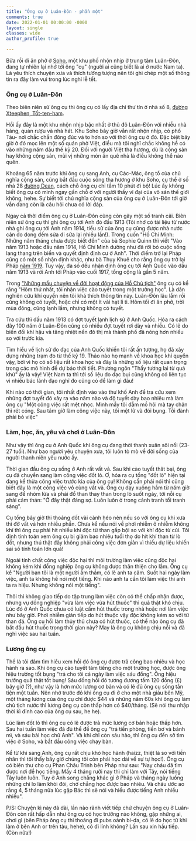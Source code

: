 ```yaml
---
title: "Ông cụ ở Luân-Đôn - phần một"
comments: true
date: 2022-01-01 00:00:00 -0000
layout: single
classes: wide
author_profile: true

---
```


Bữa rồi đi ăn phở ở [Soho](https://vi.wikipedia.org/wiki/Soho), một khu phố nhộn nhịp ở trung tâm Luân-Đôn, 
đang tự nhiên lại nhớ tới ông "cụ" (người ai cũng biết là ai ở nước Nam ta). 
Là yêu thích chuyện xưa và thích tưởng tượng nên tôi ghi chép một số thông tin ra đây làm vui trong lúc nghỉ lễ tết.

### Ông cụ ở Luân-Đôn

Theo biên niên sử ông cụ thì ông cụ có lấy địa chỉ thư tín ở nhà số 8, [đường Xteephen, Tốt-ten-ham](https://www.google.com/maps/place/Tottenham+Court+Rd+%26+Stephen+St,+London+W1T+7QT/@51.5181547,-0.1340236,17z/data=!3m1!4b1!4m5!3m4!1s0x48761b2daddd1df1:0xf11f5cf37a9acaca!8m2!3d51.5181514!4d-0.1318349).

Hồi ấy đây là một khu nhộn nhịp bậc nhất ở thủ đô Luân-Đôn với nhiều nhà hàng, quán rượu và nhà hát. 
Khu Soho bây giờ vẫn rất nhộn nhịp, có phố Tàu- nơi chắc chắn đông đúc và to hơn so với thời ông cụ ở đó. 
Đặc biệt bây giờ ở đó mọc lên một số quán phở Việt, điều mà tôi nghĩ chắc không hề có vào những năm đầu thế kỷ 20.
Đối với người Việt tha hương, dù là cộng sản hay không cộng sản, mùi vị những món ăn quê nhà là điều không thể nào quên.

Khoảng 65 năm trước khi ông cụ sang Anh, cụ Các-Mác, ông tổ của chủ nghĩa cộng sản, cũng bắt đầu cuộc sống tha hương ở khu Soho, cụ thể ở số nhà 28 [đường Dean](https://www.google.com/maps/place/Dean+St,+London+W1D+3RY/@51.5142667,-0.134924,17z/data=!3m1!4b1!4m5!3m4!1s0x487604d3259c77ff:0x7d244d6746a23bc9!8m2!3d51.514277!4d-0.1326631), cách chỗ ông cụ chỉ tầm 10 phút đi bộ! 
Lúc ấy không biết ông cụ có mình ngay gần chỗ ở với người thầy vĩ đại của vô sản thế giới không, hehe. 
Sự biết tới chủ nghĩa cộng sản của ông cụ ở Luân-Đôn tới giờ vẫn đang còn là câu hỏi chưa có lời đáp.

Ngay cả thời điểm ông cụ ở Luân-Đôn cũng còn gây một số tranh cãi. 
Biên niên sử ông cụ thì ghi ông cụ tới Anh đó đầu 1913 (Tôi nhớ có tài liệu từ nước nhà ghi ông cụ tới Anh năm 1914, 
tiểu sử của ông cụ cũng được nhà nước cân đo đong đếm sửa đi sửa lại nhiều lần!).
Trong cuốn "Hồ Chí Minh: Những năm tháng chưa được biết đến" của bà Sophie Quinn thì viết "Vào năm 1913 hoặc đầu năm 1914, Hồ Chí Minh dường như đã rời bỏ cuộc sống lang thang trên biển và quyết định định cư ở Anh".
Thời điểm trở lại Pháp cũng có một số nhận định khác, như bà Thụy Khuê cho rằng ông cụ trở lại Pháp [năm 1919](http://thuykhue.free.fr/NVGP/NVGP-01-1215-R-pdf-04.pdf). 
Tuy vậy, đa số đều nhận định ông cụ tới Anh Quốc vào đầu năm 1913 và rời Anh tới Pháp vào cuối 1917, tổng cộng là gần 5 năm.

Trong ["Những mẩu chuyện về đời hoạt động của Hồ Chủ tịch"](http://www.talawas.org/talaDB/showFile.php?res=9151&rb=08)
ông cụ có kể rằng "Hôm thứ nhất, tôi nhận việc cào tuyết trong một trường học". Là dân nghiên cứu khí quyển nên tôi khá thích thông tin này. Luân-Đôn lâu lắm rồi cũng không có tuyết,
hoặc chỉ có một ít vài hạt li ti. Hôm tối đi ăn phở, trời mùa đông, cũng lạnh lắm, nhưng không có tuyết.

Tra cứu thì đầu năm 1913 có đợt tuyết lạnh lịch sử ở Anh Quốc. Hóa ra cách đây 100 năm ở Luân-Đôn cũng có nhiều đợt tuyết rơi dày và nhiều. Có lẽ do biến đổi khí hậu và tăng nhiệt nền đô thị mà thành phố đã nóng hơn nhiều so với trước kia.

Tìm hiểu về lịch sử đo đạc của Anh Quốc khiến tôi rất ấn tượng, họ đã xây dựng những trạm đo từ thế kỷ 19.
Thảo nào họ mạnh về khoa học khí quyển vậy, bởi vì họ có số liệu rất khoa học và đây là những số liệu rất quan trọng trong
các mô hình để dự báo thời tiết. Phương ngôn "Thấy tương lai từ quá khứ" ấy là vậy!
Việt Nam ta thì tới số liệu đo đạc bụi cũng không có liên tục vì nhiều bác lãnh đạo nghĩ đo cũng có để làm gì đâu!

Khi nào có thời gian, tôi nhất định vào vào thư khố Anh để tra cứu xem những đợt tuyết đó xảy ra vào năm nào và độ tuyết dày bao nhiêu mà làm ông cụ "Một công việc rất mệt nhọc. Mình mẩy tôi đẫm mồ hôi mà tay chân thì rét cóng. Sau tám giờ làm công việc này, tôi mệt lử và đói bụng. Tôi đành phải bỏ việc"

### Làm, học, ăn, yêu và chơi ở Luân-Đôn

Như vậy thì ông cụ ở Anh Quốc khi ông cụ đang thời thanh xuân sôi nổi (23-27 tuổi). 
Như bao người yêu chuyện xưa, tôi luôn tò mò về đời sống của người thanh niên yêu nước ấy.

Thời gian đầu ông cụ sống ở Anh rất vất vả. Sau khi cào tuyết thât bại, ông cụ đã chuyển sang làm công việc đốt lò.
Ơ, hóa ra cụ tổng "đốt lò" hiện tại đang kế thừa công việc trước kia của ông cụ!
Không cần phải nói thì cũng biết đây là một công việc vô cùng vất vả. Ông cụ dạy xuống hầm từ năm giờ sang để nhóm lửa và 
phải đổ than thay than trong lò suốt ngày, tới nỗi cụ phải cảm thán: "Ở đây thật đáng sợ. Luôn luôn ở trong cảnh tranh tối tranh sáng".

Cụ tổng bây giờ thi thoảng đốt vài cành héo nên nếu so với ông cụ khi xưa thì đỡ vất vả hơn nhiều phần.
Chưa kể nếu nói về phơi nhiễm ô nhiễm không khí thì ông cụ phải hít nhiều khí độc từ than gấp bội so với khí độc từ củi.
Tôi định tính toán xem ông cụ bị giảm bao nhiêu tuổi thọ do hít khí than từ lò đốt, 
nhưng thú thật đây không phải công việc đơn giản vì thiếu dự liệu khiến sai số tính toán lớn quá!

Ngoài tính chất công việc độc hại thì môi trường làm việc cũng độc hại không kém khi đồng nghiệp ông cụ không được thân thiện cho lắm. 
Ông cụ kể "Người bạn tôi là một người âm thầm, có lẽ anh ta câm. Suốt hai ngày làm việc, anh ta không hề nói một tiếng. Khi nào anh ta cần tôi làm việc thì anh ta ra hiệu. Nhưng không nói một tiếng".

Thôi thì không giao tiếp do tập trung làm việc còn có thể chấp nhận được, nhưng vụ đồng nghiệp "vừa làm việc vừa hút thuốc" thì quả thật khó chịu. Lúc đó ở Anh Quốc chưa có luật cấm hút thuốc trong nhà hoặc nơi làm việc như bây giờ. Phơi nhiễm gián tiếp do hút thuộc vậy độc không kém so với từ than đá. 
Ông cụ hồi làm thủy thủ chưa có hút thuốc, có thể nào ông cụ đã bắt đầu hút thuốc trong thời gian này?
May là ông cụ không chịu nổi và đã nghỉ việc sau hai tuần.

### Lương ông cụ

Thế là tôi đâm tìm hiểu xem hồi đó ông cụ được trả công bao nhiêu và học hành ra sao.
Khi ông cụ cào tuyết tám tiếng cho một trường học, được ông hiệu trưởng tốt bụng "trả cho tôi cả ngày làm việc sáu đồng".
Ông hiệu trưởng quả thật tốt bụng! Sáu đồng hồi đó tương đương tầm 120 đồng (£) bây giờ (?), như vậy là hơn mức lương cơ bản 
và có lẽ đủ ông cụ sống tằn tiện một tuần.
Nên nhớ trước đó khi ông cụ đi ở cho một nhà giàu bên Mỹ, một tháng lương của ông cụ chỉ được $44 và những năm 60s khi ông cụ làm 
chủ tịch nước thì lương ông cụ còn thấp hơn có $40/tháng. (Sẽ nói thu nhập thời kì đỉnh cao của ông cụ sau, he he).

Lúc làm đốt lò thì ông cụ có lẽ được trả mức lương cơ bản hoặc thấp hơn. Sau hai tuần làm việc đã đủ thể để ông cụ "trả tiền phòng, tiền bơ và bánh mì, và sáu bài học chữ Anh". Và khi chỉ còn sáu hào, thì ông cụ đến sở tìm việc ở Soho, và bắt đầu công việc chạy bàn.

Kể từ khi sang Anh, ông cụ rất chịu khó học hành (haizz, thiệt là so với tiền nhân thì tôi thấy bây giờ chúng tôi còn phải học dài về sự tự học!). Ông cụ có biên thư cho cụ Phan Châu Trinh bên Pháp như sau: "Nay cháu đã tìm được nơi để học tiếng. 
Mấy 4 tháng rưỡi nay thì chỉ làm với Tây, nói tiếng Tây luôn luôn. 
Tuy ở Anh song chẳng khác gì ở Pháp và tháng ngày luống những chỉ lo làm khỏi đói, chớ chẳng học được bao nhiêu. 
Và cháu ước ao rằng 4, 5 tháng nữa lúc gặp Bác thì sẽ nói và hiểu được tiếng Anh nhiều nhiều".

P/S: Chuyện kì này đã dài, lần nào rảnh viết tiếp chứ chuyện ông cụ ở Luân-Đôn còn rất hấp dẫn như ông cụ có học trường nào không, gặp những ai, chơi gì (bên Pháp ông cụ thi thoáng đi pubs oánh bi-da, có lẽ do học từ khi làm ở bên Anh or trên tàu, hehe), có đi lính không? Lần sau xin hầu tiếp.
(Còn nữa!)
